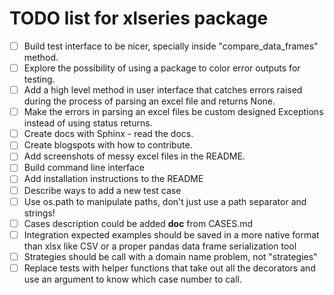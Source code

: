 TODO list for xlseries package
====

- [ ] Build test interface to be nicer, specially inside "compare_data_frames" method.
- [ ] Explore the possibility of using a package to color error outputs for testing.
- [ ] Add a high level method in user interface that catches errors raised during the process of parsing an excel file and returns None.
- [ ] Make the errors in parsing an excel files be custom designed Exceptions instead of using status returns.
- [ ] Create docs with Sphinx - read the docs.
- [ ] Create blogspots with how to contribute.
- [ ] Add screenshots of messy excel files in the README.
- [ ] Build command line interface
- [ ] Add installation instructions to the README
- [ ] Describe ways to add a new test case
- [ ] Use os.path to manipulate paths, don't just use a path separator and strings!
- [ ] Cases description could be added __doc__ from CASES.md
- [ ] Integration expected examples should be saved in a more native format than xlsx like CSV or a proper pandas data frame serialization tool
- [ ] Strategies should be call with a domain name problem, not "strategies"
- [ ] Replace tests with helper functions that take out all the decorators and use an argument to know which case number to call.
